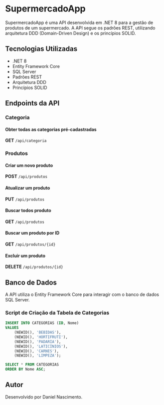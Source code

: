 # SupermercadoApp

SupermercadoApp é uma API desenvolvida em .NET 8 para a gestão de produtos de um supermercado.
A API segue os padrões REST, utilizando arquitetura DDD (Domain-Driven Design) e os princípios SOLID.

## Tecnologias Utilizadas
- .NET 8
- Entity Framework Core
- SQL Server
- Padrões REST
- Arquitetura DDD
- Princípios SOLID

## Endpoints da API

### Categoria

#### Obter todas as categorias pré-cadastradas
**GET** `/api/categoria`

### Produtos

#### Criar um novo produto
**POST** `/api/produtos`

#### Atualizar um produto
**PUT** `/api/produtos`

#### Buscar todos produto
**GET** `/api/produtos`

#### Buscar um produto por ID
**GET** `/api/produtos/{id}`

#### Excluir um produto
**DELETE** `/api/produtos/{id}`

## Banco de Dados
A API utiliza o Entity Framework Core para interagir com o banco de dados SQL Server.

### Script de Criação da Tabela de Categorias
```sql
INSERT INTO CATEGORIAS (ID, Nome)
VALUES
    (NEWID(), 'BEBIDAS'),
    (NEWID(), 'HORTIFRUTI'),
    (NEWID(), 'PADARIA'),
    (NEWID(), 'LATICÍNIOS'),
    (NEWID(), 'CARNES'),
    (NEWID(), 'LIMPEZA');

SELECT * FROM CATEGORIAS
ORDER BY Nome ASC;
```
## Autor
Desenvolvido por Daniel Nascimento.

